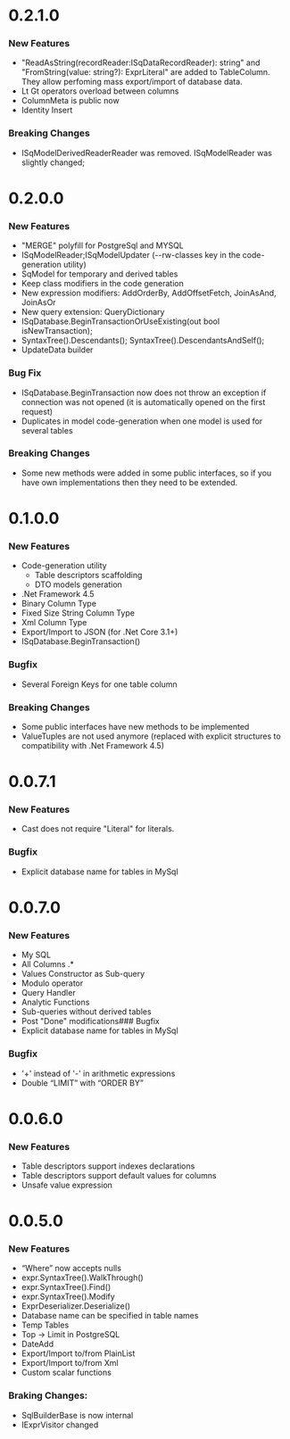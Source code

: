 # 0.2.1.0
### New Features
- "ReadAsString(recordReader:ISqDataRecordReader): string" and "FromString(value: string?): ExprLiteral" are added to TableColumn. They allow perfoming mass export/import of database data.
- Lt Gt operators overload between columns
- ColumnMeta is public now
- Identity Insert
### Breaking Changes
- ISqModelDerivedReaderReader was removed. ISqModelReader was slightly changed;

# 0.2.0.0
### New Features
- "MERGE" polyfill for PostgreSql and MYSQL
- ISqModelReader;ISqModelUpdater (--rw-classes key in the code-generation utility)
- SqModel for temporary and derived tables
- Keep class modifiers in the code generation
- New expression modifiers: AddOrderBy, AddOffsetFetch, JoinAsAnd, JoinAsOr
- New query extension: QueryDictionary
- ISqDatabase.BeginTransactionOrUseExisting(out bool isNewTransaction);
- SyntaxTree().Descendants(); SyntaxTree().DescendantsAndSelf();
- UpdateData builder
### Bug Fix
- ISqDatabase.BeginTransaction now does not throw an exception if connection was not opened (it is automatically opened on the first request)
- Duplicates in model code-generation when one model is used for several tables
### Breaking Changes
- Some new methods were added in some public interfaces, so if you have own implementations then they need to be extended.


# 0.1.0.0
### New Features
- Code-generation utility
  - Table descriptors scaffolding
  - DTO models generation
- .Net Framework 4.5
- Binary Column Type
- Fixed Size String Column Type
- Xml Column Type
- Export/Import to JSON (for .Net Core 3.1+)
- ISqDatabase.BeginTransaction()
### Bugfix
- Several Foreign Keys for one table column

### Breaking Changes
- Some public interfaces have new methods to be implemented
- ValueTuples are not used anymore (replaced with explicit structures to compatibility with .Net Framework 4.5)
# 0.0.7.1
### New Features
- Cast does not require "Literal" for literals.
### Bugfix
- Explicit database name for tables in MySql
# 0.0.7.0
### New Features
- My SQL
- All Columns .*
- Values Constructor as Sub-query
- Modulo operator
- Query Handler
- Analytic Functions
- Sub-queries without derived tables 
- Post "Done" modifications### Bugfix
- Explicit database name for tables in MySql</PackageReleaseNotes>
### Bugfix
- '+' instead of '-' in arithmetic expressions
- Double “LIMIT” with “ORDER BY”</PackageReleaseNotes>
# 0.0.6.0
### New Features
- Table descriptors support indexes declarations
- Table descriptors support default values for columns
- Unsafe value expression
# 0.0.5.0
### New Features
- “Where” now accepts nulls
- expr.SyntaxTree().WalkThrough()
- expr.SyntaxTree().Find()
- expr.SyntaxTree().Modify
- ExprDeserializer.Deserialize()
- Database name can be specified in table names
- Temp Tables
- Top -> Limit in PostgreSQL
- DateAdd
- Export/Import to/from PlainList
- Export/Import to/from Xml
- Custom scalar functions
### Braking Changes:
- SqlBuilderBase is now internal
- IExprVisitor changed